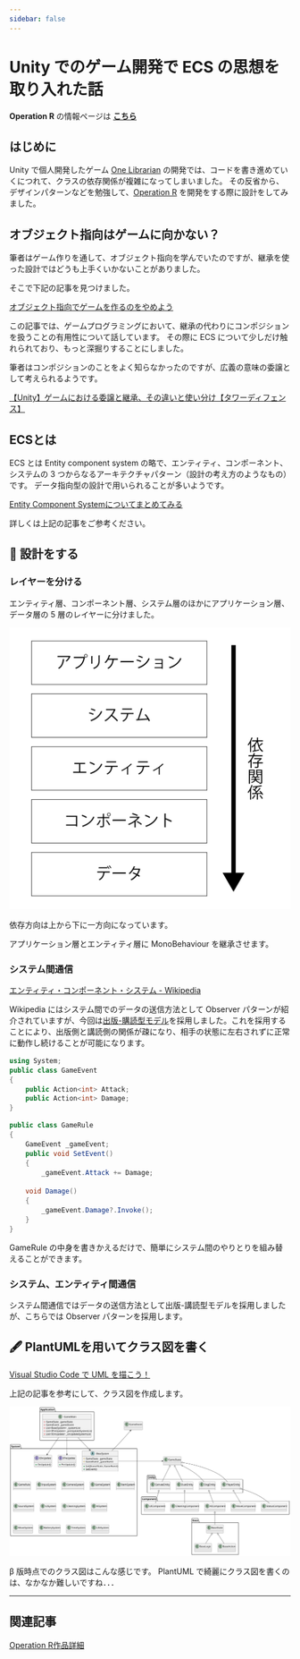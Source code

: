 ```yaml
---
sidebar: false
---
```


# Unity でのゲーム開発で ECS の思想を取り入れた話
**Operation R** の情報ページは [**こちら**](../works/OperationR.md) 

## はじめに
Unity で個人開発したゲーム [One Librarian](../works/OneLibrarian.md) の開発では、コードを書き進めていくにつれて、クラスの依存関係が複雑になってしまいました。
その反省から、デザインパターンなどを勉強して、[Operation R](../works/OperationR.md) を開発をする際に設計をしてみました。

## オブジェクト指向はゲームに向かない？
筆者はゲーム作りを通して、オブジェクト指向を学んでいたのですが、継承を使った設計ではどうも上手くいかないことがありました。

そこで下記の記事を見つけました。

[オブジェクト指向でゲームを作るのをやめよう](https://qiita.com/tshinsay/items/739ad875cc3925d51f12)

この記事では、ゲームプログラミングにおいて、継承の代わりにコンポジションを扱うことの有用性について話しています。
その際に ECS について少しだけ触れられており、もっと深掘りすることにしました。

筆者はコンポジションのことをよく知らなかったのですが、広義の意味の委譲として考えられるようです。

[【Unity】ゲームにおける委譲と継承、その違いと使い分け【タワーディフェンス】](https://zenn.dev/supple/articles/884d2439cd034a)


## ECSとは
ECS とは Entity component system の略で、エンティティ、コンポーネント、システムの 3 つからなるアーキテクチャパターン（設計の考え方のようなもの）です。
データ指向型の設計で用いられることが多いようです。

[Entity Component Systemについてまとめてみる](https://mikan-daisuki.hatenablog.com/entry/2015/10/22/220439)

詳しくは上記の記事をご参考ください。

## 📜 設計をする
### レイヤーを分ける
エンティティ層、コンポーネント層、システム層のほかにアプリケーション層、データ層の 5 層のレイヤーに分けました。

![レイヤードアーキテクチャ](../.vuepress/public/imgs/articles/OperationR-ECS/architecture.svg)

依存方向は上から下に一方向になっています。

アプリケーション層とエンティティ層に MonoBehaviour を継承させます。

### システム間通信
[エンティティ・コンポーネント・システム - Wikipedia](https://ja.wikipedia.org/wiki/%E3%82%A8%E3%83%B3%E3%83%86%E3%82%A3%E3%83%86%E3%82%A3%E3%83%BB%E3%82%B3%E3%83%B3%E3%83%9D%E3%83%BC%E3%83%8D%E3%83%B3%E3%83%88%E3%83%BB%E3%82%B7%E3%82%B9%E3%83%86%E3%83%A0)

Wikipedia にはシステム間でのデータの送信方法として Observer パターンが紹介されていますが、今回は[出版-購読型モデル](https://ja.wikipedia.org/wiki/%E5%87%BA%E7%89%88-%E8%B3%BC%E8%AA%AD%E5%9E%8B%E3%83%A2%E3%83%87%E3%83%AB)を採用しました。これを採用することにより、出版側と講読側の関係が疎になり、相手の状態に左右されずに正常に動作し続けることが可能になります。

```cs
using System;
public class GameEvent
{
    public Action<int> Attack;
    public Action<int> Damage;
}
```
```cs
public class GameRule
{
    GameEvent _gameEvent;
    public void SetEvent()
    {
        _gameEvent.Attack += Damage;

    void Damage()
    {
        _gameEvent.Damage?.Invoke();
    }
}
```
GameRule の中身を書きかえるだけで、簡単にシステム間のやりとりを組み替えることができます。

### システム、エンティティ間通信
システム間通信ではデータの送信方法として出版-講読型モデルを採用しましたが、こちらでは Observer パターンを採用します。

## 🖋️ PlantUMLを用いてクラス図を書く
[Visual Studio Code で UML を描こう！](https://qiita.com/couzie/items/9dedb834c5aff09ea7b2)

上記の記事を参考にして、クラス図を作成します。

![クラス図](../.vuepress/public/imgs/articles/OperationR-ECS/class.svg)

β 版時点でのクラス図はこんな感じです。
PlantUML で綺麗にクラス図を書くのは、なかなか難しいですね．．．

---

## 関連記事
[Operation R作品詳細](../works/OperationR.md)